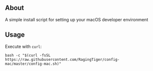 ## About
A simple install script for setting up your macOS developer environment

## Usage
Execute with `curl`:
```
bash -c "$(curl -fsSL https://raw.githubusercontent.com/RagingTiger/config-mac/master/config-mac.sh)"
```
